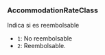 ### AccommodationRateClass

Indica si es reembolsable

- ``1``: No reembolsable
- ``2``: Reembolsable.